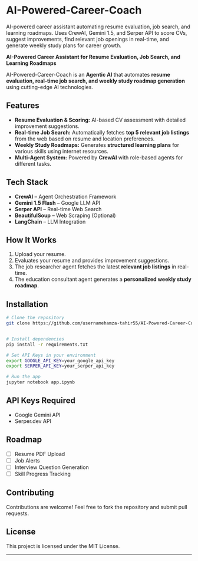 # AI-Powered-Career-Coach
AI-powered career assistant automating resume evaluation, job search, and learning roadmaps. Uses CrewAI, Gemini 1.5, and Serper API to score CVs, suggest improvements, find relevant job openings in real-time, and generate weekly study plans for career growth.

**AI-Powered Career Assistant for Resume Evaluation, Job Search, and Learning Roadmaps**

AI-Powered-Career-Coach is an **Agentic AI** that automates **resume evaluation, real-time job search, and weekly study roadmap generation** using cutting-edge AI technologies.

## Features
- **Resume Evaluation & Scoring:** AI-based CV assessment with detailed improvement suggestions.
- **Real-time Job Search:** Automatically fetches **top 5 relevant job listings** from the web based on resume and location preferences.
- **Weekly Study Roadmaps:** Generates **structured learning plans** for various skills using internet resources.
- **Multi-Agent System:** Powered by **CrewAI** with role-based agents for different tasks.

## Tech Stack
- **CrewAI** – Agent Orchestration Framework
- **Gemini 1.5 Flash** – Google LLM API
- **Serper API** – Real-time Web Search
- **BeautifulSoup** – Web Scraping (Optional)
- **LangChain** – LLM Integration

## How It Works
1. Upload your resume.
2. Evaluates your resume and provides improvement suggestions.
3. The job researcher agent fetches the latest **relevant job listings** in real-time.
4. The education consultant agent generates a **personalized weekly study roadmap**.

## Installation
```bash
# Clone the repository
git clone https://github.com/usernamehamza-tahir55/AI-Powered-Career-Coach.git


# Install dependencies
pip install -r requirements.txt

# Set API Keys in your environment
export GOOGLE_API_KEY=your_google_api_key
export SERPER_API_KEY=your_serper_api_key

# Run the app
jupyter notebook app.ipynb
```

## API Keys Required
- Google Gemini API
- Serper.dev API

## Roadmap
- [ ] Resume PDF Upload
- [ ] Job Alerts
- [ ] Interview Question Generation
- [ ] Skill Progress Tracking

## Contributing
Contributions are welcome! Feel free to fork the repository and submit pull requests.

## License
This project is licensed under the MIT License.

---

